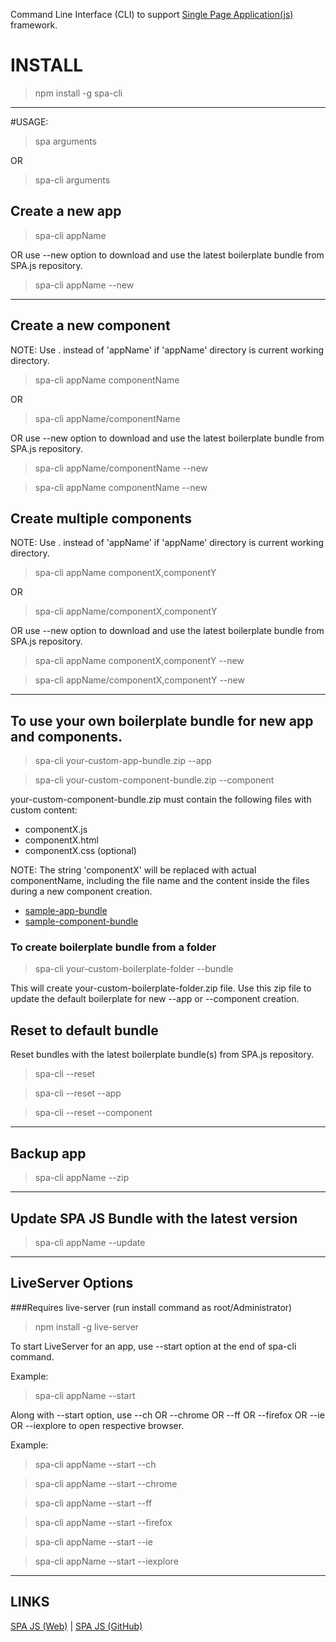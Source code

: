 Command Line Interface (CLI) to support [Single Page Application(js)](https://spa.js.org) framework.

# INSTALL
> npm install -g spa-cli

---
#USAGE:

> spa arguments

OR

> spa-cli arguments

## Create a new app
> spa-cli appName

OR use --new option to download and use the latest boilerplate bundle from SPA.js repository.

> spa-cli appName --new

---

## Create a new component

NOTE: Use . instead of 'appName' if 'appName' directory is current working directory.

> spa-cli appName componentName

OR

> spa-cli appName/componentName

OR use --new option to download and use the latest boilerplate bundle from SPA.js repository.

> spa-cli appName/componentName --new

> spa-cli appName componentName --new


## Create multiple components

NOTE: Use . instead of 'appName' if 'appName' directory is current working directory.

> spa-cli appName componentX,componentY

OR

> spa-cli appName/componentX,componentY

OR use --new option to download and use the latest boilerplate bundle from SPA.js repository.

> spa-cli appName componentX,componentY --new

> spa-cli appName/componentX,componentY --new

---

## To use your own boilerplate bundle for new app and components.

> spa-cli your-custom-app-bundle.zip --app

> spa-cli your-custom-component-bundle.zip --component

your-custom-component-bundle.zip must contain the following files with custom content:
- componentX.js
- componentX.html
- componentX.css (optional)

NOTE: The string 'componentX' will be replaced with actual componentName, including the file name and the content inside the files during a new component creation.

- [sample-app-bundle](https://spa.js.org/seed-bundle/spa-app-base.zip)
- [sample-component-bundle](https://spa.js.org/seed-bundle/spa-component-base.zip)

### To create boilerplate bundle from a folder

> spa-cli your-custom-boilerplate-folder --bundle

This will create your-custom-boilerplate-folder.zip file. Use this zip file to update the default boilerplate for new --app or --component creation.

## Reset to default bundle
Reset bundles with the latest boilerplate bundle(s) from SPA.js repository.

> spa-cli --reset

> spa-cli --reset --app

> spa-cli --reset --component

---

## Backup app

> spa-cli appName --zip

---

## Update SPA JS Bundle with the latest version

> spa-cli appName --update

---

## LiveServer Options
###Requires live-server (run install command as root/Administrator)
> npm install -g live-server


To start LiveServer for an app, use --start option at the end of spa-cli command.

Example:
> spa-cli appName --start

Along with --start option, use --ch OR --chrome OR --ff OR --firefox OR --ie OR --iexplore to open respective browser.

Example:
> spa-cli appName --start --ch

> spa-cli appName --start --chrome

> spa-cli appName --start --ff

> spa-cli appName --start --firefox

> spa-cli appName --start --ie

> spa-cli appName --start --iexplore

---

## LINKS

[SPA JS (Web)](https://spa.js.org) | [SPA JS (GitHub)](https://github.com/sucom/SPA.js)
